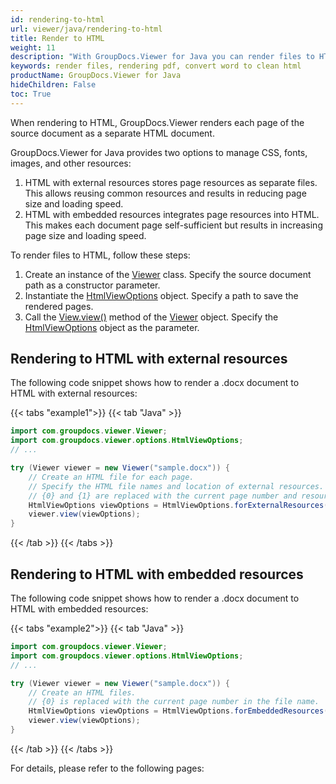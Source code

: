 ```yaml
---
id: rendering-to-html
url: viewer/java/rendering-to-html
title: Render to HTML
weight: 11
description: "With GroupDocs.Viewer for Java you can render files to HTML format. As a simple usecase please see how easily you can convert Microsoft Word to clean html."
keywords: render files, rendering pdf, convert word to clean html
productName: GroupDocs.Viewer for Java
hideChildren: False
toc: True
---
```

When rendering to HTML, GroupDocs.Viewer renders each page of the source document as a separate HTML document.

GroupDocs.Viewer for Java provides two options to manage CSS, fonts, images, and other resources:

1. HTML with external resources stores page resources as separate files. This allows reusing common resources and results in reducing page size and loading speed.
2. HTML with embedded resources integrates page resources into HTML. This makes each document page self-sufficient but results in increasing page size and loading speed.

To render files to HTML, follow these steps:

1. Create an instance of the [Viewer](https://reference.groupdocs.com/viewer/java/com.groupdocs.viewer/Viewer) class. Specify the source document path as a constructor parameter.
2. Instantiate the [HtmlViewOptions](https://reference.groupdocs.com/viewer/java/com.groupdocs.viewer.options/htmlviewoptions/) object. Specify a path to save the rendered  pages.
3. Call the [View.view()](https://reference.groupdocs.com/viewer/java/com.groupdocs.viewer/viewer/#view-com.groupdocs.viewer.options.ViewOptions-) method of the [Viewer](https://reference.groupdocs.com/viewer/java/com.groupdocs.viewer/Viewer) object. Specify the [HtmlViewOptions](https://reference.groupdocs.com/viewer/java/com.groupdocs.viewer.options/htmlviewoptions/) object as the parameter.

## Rendering to HTML with external resources

The following code snippet shows how to render a .docx document to HTML with external resources: 

{{< tabs "example1">}}
{{< tab "Java" >}}
```java
import com.groupdocs.viewer.Viewer;
import com.groupdocs.viewer.options.HtmlViewOptions;
// ...

try (Viewer viewer = new Viewer("sample.docx")) {
    // Create an HTML file for each page.
    // Specify the HTML file names and location of external resources.
    // {0} and {1} are replaced with the current page number and resource name, respectively.
    HtmlViewOptions viewOptions = HtmlViewOptions.forExternalResources("page_{0}.html", "page_{0}/resource_{0}_{1}", "page_{0}/resource_{0}_{1}");
    viewer.view(viewOptions);
}
```
{{< /tab >}}
{{< /tabs >}}

## Rendering to HTML with embedded resources

The following code snippet shows how to render a .docx document to HTML with embedded resources:

{{< tabs "example2">}}
{{< tab "Java" >}}
```java
import com.groupdocs.viewer.Viewer;
import com.groupdocs.viewer.options.HtmlViewOptions;
// ...

try (Viewer viewer = new Viewer("sample.docx")) {
    // Create an HTML files.
    // {0} is replaced with the current page number in the file name.
    HtmlViewOptions viewOptions = HtmlViewOptions.forEmbeddedResources("page_{0}.html");
    viewer.view(viewOptions);
}
```
{{< /tab >}}
{{< /tabs >}}

For details, please refer to the following pages:

